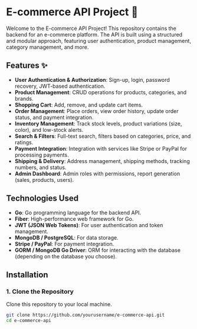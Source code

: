 # **E-commerce API Project 🚀**

Welcome to the E-commerce API Project! This repository contains the backend for an e-commerce platform. The API is built using a structured and modular approach, featuring user authentication, product management, category management, and more.

## Features ✨

- **User Authentication & Authorization**: Sign-up, login, password recovery, JWT-based authentication.
- **Product Management**: CRUD operations for products, categories, and brands.
- **Shopping Cart**: Add, remove, and update cart items.
- **Order Management**: Place orders, view order history, update order status, and payment integration.
- **Inventory Management**: Track stock levels, product variations (size, color), and low-stock alerts.
- **Search & Filters**: Full-text search, filters based on categories, price, and ratings.
- **Payment Integration**: Integration with services like Stripe or PayPal for processing payments.
- **Shipping & Delivery**: Address management, shipping methods, tracking numbers, and status.
- **Admin Dashboard**: Admin roles with permissions, report generation (sales, products, users).

## Technologies Used

- **Go**: Go programming language for the backend API.
- **Fiber**: High-performance web framework for Go.
- **JWT (JSON Web Tokens)**: For user authentication and token management.
- **MongoDB / PostgreSQL**: For data storage.
- **Stripe / PayPal**: For payment integration.
- **GORM / MongoDB Go Driver**: ORM for interacting with the database (depending on the database you choose).

## Installation

### 1. Clone the Repository
Clone this repository to your local machine.

```bash
git clone https://github.com/yourusername/e-commerce-api.git
cd e-commerce-api
